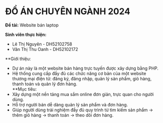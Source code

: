 # ĐỒ ÁN CHUYÊN NGÀNH 2024  

**Đề tài:** Website bán laptop  

**Sinh viên thực hiện:**  
- Lê Thị Nguyên - DH52102758  
- Văn Thị Thu Oanh - DH52102172  

**Giới thiệu: <br>
- Dự án này là một website bán hàng trực tuyến được xây dựng bằng PHP. <br>
- Hệ thống cung cấp đầy đủ các chức năng cơ bản của một website thương mại điện tử: đăng ký, đăng nhập, quản lý sản phẩm, giỏ hàng, thanh toán và quản lý đơn hàng. <br>
**Mục tiêu:<br>
- Xây dựng một nền tảng mua sắm online đơn giản, trực quan cho người dùng.<br>
- Hỗ trợ người bán dễ dàng quản lý sản phẩm và đơn hàng.<br>
- Giúp người dùng trải nghiệm đầy đủ quy trình từ tìm kiếm sản phẩm → thêm giỏ hàng → thanh toán → theo dõi đơn hàng.

